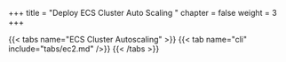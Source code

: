+++
title = "Deploy ECS Cluster Auto Scaling "
chapter = false
weight = 3
+++

{{< tabs name="ECS Cluster Autoscaling" >}}
{{< tab name="cli" include="tabs/ec2.md" />}}
{{< /tabs >}}
